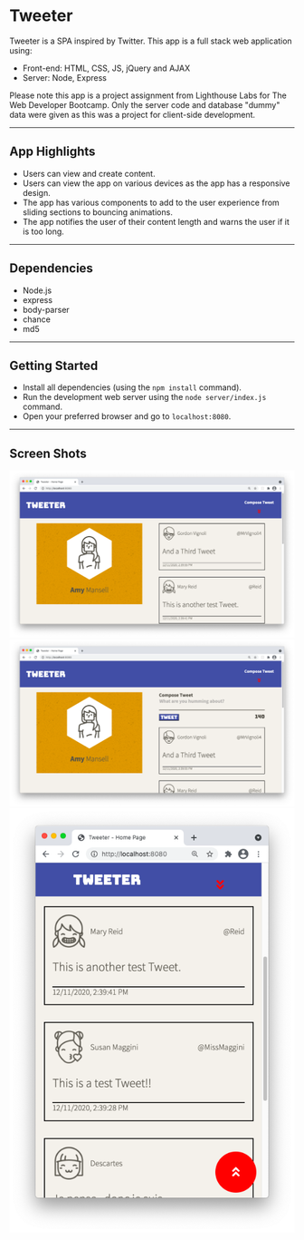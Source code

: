 # Tweeter
Tweeter is a SPA inspired by Twitter. This app is a full stack web application using:
- Front-end: HTML, CSS, JS, jQuery and AJAX
- Server: Node, Express

Please note this app is a project assignment from Lighthouse Labs for The Web Developer Bootcamp. Only the server code and database "dummy" data were given as this was a project for client-side development. 

---
## App Highlights
- Users can view and create content.
- Users can view the app on various devices as the app has a responsive design.
- The app has various components to add to the user experience from sliding sections to bouncing animations.
- The app notifies the user of their content length and warns the user if it is too long.

---
## Dependencies
- Node.js
- express
- body-parser
- chance
- md5

---
## Getting Started
- Install all dependencies (using the `npm install` command).
- Run the development web server using the `node server/index.js` command.
- Open your preferred browser and go to `localhost:8080`.

---
## Screen Shots
!["Large Device 1"](https://github.com/jmelnikel/tweeter/blob/master/docs/Screen%20Shot%202020-12-11%20at%202.40.58%20PM.png?raw=true)
!["Large Device 2"](https://github.com/jmelnikel/tweeter/blob/master/docs/Screen%20Shot%202020-12-11%20at%202.41.21%20PM.png?raw=true)
!["Small Device"](https://github.com/jmelnikel/tweeter/blob/master/docs/Screen%20Shot%202020-12-11%20at%202.41.58%20PM.png?raw=true)
